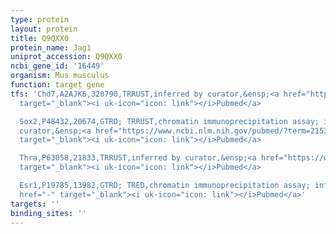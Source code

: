 ```yaml
---
type: protein
layout: protein
title: Q9QXX0
protein_name: Jag1
uniprot_accession: Q9QXX0
ncbi_gene_id: '16449'
organism: Mus musculus
function: target gene
tfs: 'Chd7,A2AJK6,320790,TRRUST,inferred by curator,&ensp;<a href="https://www.ncbi.nlm.nih.gov/pubmed/?term=21532573%5Buid%5D"
  target="_blank"><i uk-icon="icon: link"></i>Pubmed</a>

  Sox2,P48432,20674,GTRD; TRRUST,chromatin immunoprecipitation assay; inferred by
  curator,&ensp;<a href="https://www.ncbi.nlm.nih.gov/pubmed/?term=21532573%5Buid%5D"
  target="_blank"><i uk-icon="icon: link"></i>Pubmed</a>

  Thra,P63058,21833,TRRUST,inferred by curator,&ensp;<a href="https://www.ncbi.nlm.nih.gov/pubmed/?term=26286942%5Buid%5D"
  target="_blank"><i uk-icon="icon: link"></i>Pubmed</a>

  Esr1,P19785,13982,GTRD; TRED,chromatin immunoprecipitation assay; inferred by curator,&ensp;<a
  href="-" target="_blank"><i uk-icon="icon: link"></i>Pubmed</a>'
targets: ''
binding_sites: ''
---
```

